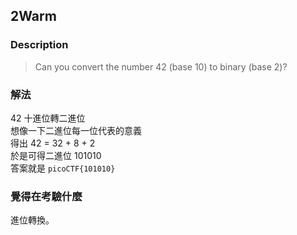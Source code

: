 ## 2Warm
### Description
> Can you convert the number 42 (base 10) to binary (base 2)? 

### 解法
42 十進位轉二進位  
想像一下二進位每一位代表的意義  
得出 42 = 32 + 8 + 2  
於是可得二進位 101010  
答案就是 `picoCTF{101010}`

### 覺得在考驗什麼
進位轉換。